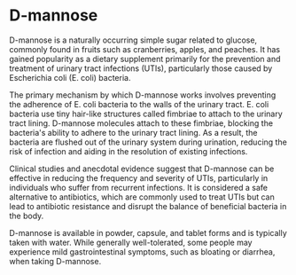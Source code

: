 <!--
source: GPT-4o
tags: sugars uti antibacterials supplements
-->

# D-mannose

D-mannose is a naturally occurring simple sugar related to glucose, commonly found in fruits such as cranberries, apples, and peaches. It has gained popularity as a dietary supplement primarily for the prevention and treatment of urinary tract infections (UTIs), particularly those caused by Escherichia coli (E. coli) bacteria.

The primary mechanism by which D-mannose works involves preventing the adherence of E. coli bacteria to the walls of the urinary tract. E. coli bacteria use tiny hair-like structures called fimbriae to attach to the urinary tract lining. D-mannose molecules attach to these fimbriae, blocking the bacteria's ability to adhere to the urinary tract lining. As a result, the bacteria are flushed out of the urinary system during urination, reducing the risk of infection and aiding in the resolution of existing infections.

Clinical studies and anecdotal evidence suggest that D-mannose can be effective in reducing the frequency and severity of UTIs, particularly in individuals who suffer from recurrent infections. It is considered a safe alternative to antibiotics, which are commonly used to treat UTIs but can lead to antibiotic resistance and disrupt the balance of beneficial bacteria in the body.

D-mannose is available in powder, capsule, and tablet forms and is typically taken with water. While generally well-tolerated, some people may experience mild gastrointestinal symptoms, such as bloating or diarrhea, when taking D-mannose.
